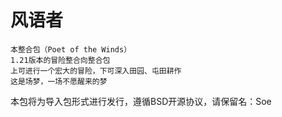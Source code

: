 # 风语者

    本整合包（Poet of the Winds）
    1.21版本的冒险整合向整合包
    上可进行一个宏大的冒险，下可深入田园、屯田耕作
    这是场梦，一场不愿醒来的梦

本包将为导入包形式进行发行，遵循BSD开源协议，请保留名：Soe